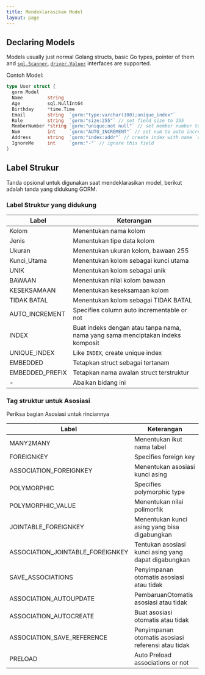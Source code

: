 ```yaml
---
title: Mendeklarasikan Model
layout: page
---
```

## Declaring Models

Models usually just normal Golang structs, basic Go types, pointer of them and [`sql.Scanner`](https://golang.org/pkg/database/sql/#Scanner), [`driver.Valuer`](https://golang.org/pkg/database/sql/driver/#Valuer) interfaces are supported.

Contoh Model:

```go
type User struct {
  gorm.Model
  Name         string
  Age          sql.NullInt64
  Birthday     *time.Time
  Email        string  `gorm:"type:varchar(100);unique_index"`
  Role         string  `gorm:"size:255"` // set field size to 255
  MemberNumber *string `gorm:"unique;not null"` // set member number to unique and not null
  Num          int     `gorm:"AUTO_INCREMENT"` // set num to auto incrementable
  Address      string  `gorm:"index:addr"` // create index with name `addr` for address
  IgnoreMe     int     `gorm:"-"` // ignore this field
}
```

## Label Strukur

Tanda opsional untuk digunakan saat mendeklarasikan model, berikut adalah tanda yang didukung GORM.

### Label Struktur yang didukung

| Label           | Keterangan                                                                     |
| --------------- | ------------------------------------------------------------------------------ |
| Kolom           | Menentukan nama kolom                                                          |
| Jenis           | Menentukan tipe data kolom                                                     |
| Ukuran          | Menentukan ukuran kolom, bawaan 255                                            |
| Kunci_Utama     | Menentukan kolom sebagai kunci utama                                           |
| UNIK            | Menentukan kolom sebagai unik                                                  |
| BAWAAN          | Menentukan nilai kolom bawaan                                                  |
| KESEKSAMAAN     | Menentukan keseksamaan kolom                                                   |
| TIDAK BATAL     | Menentukan kolom sebagai TIDAK BATAL                                           |
| AUTO_INCREMENT  | Specifies column auto incrementable or not                                     |
| INDEX           | Buat indeks dengan atau tanpa nama, nama yang sama menciptakan indeks komposit |
| UNIQUE_INDEX    | Like `INDEX`, create unique index                                              |
| EMBEDDED        | Tetapkan struct sebagai tertanam                                               |
| EMBEDDED_PREFIX | Tetapkan nama awalan struct terstruktur                                        |
| -               | Abaikan bidang ini                                                             |

### Tag struktur untuk Asosiasi

Periksa bagian Asosiasi untuk rinciannya

| Label                              | Keterangan                                           |
| ---------------------------------- | ---------------------------------------------------- |
| MANY2MANY                          | Menentukan ikut nama tabel                           |
| FOREIGNKEY                         | Specifies foreign key                                |
| ASSOCIATION_FOREIGNKEY             | Menentukan asosiasi kunci asing                      |
| POLYMORPHIC                        | Specifies polymorphic type                           |
| POLYMORPHIC_VALUE                  | Menentukan nilai polimorfik                          |
| JOINTABLE_FOREIGNKEY               | Menentukan kunci asing yang bisa digabungkan         |
| ASSOCIATION_JOINTABLE_FOREIGNKEY | Tentukan asosiasi kunci asing yang dapat digabungkan |
| SAVE_ASSOCIATIONS                  | Penyimpanan otomatis asosiasi atau tidak             |
| ASSOCIATION_AUTOUPDATE             | PembaruanOtomatis asosiasi atau tidak                |
| ASSOCIATION_AUTOCREATE             | Buat asosiasi otomatis atau tidak                    |
| ASSOCIATION_SAVE_REFERENCE       | Penyimpanan otomatis asosiasi referensi atau tidak   |
| PRELOAD                            | Auto Preload associations or not                     |